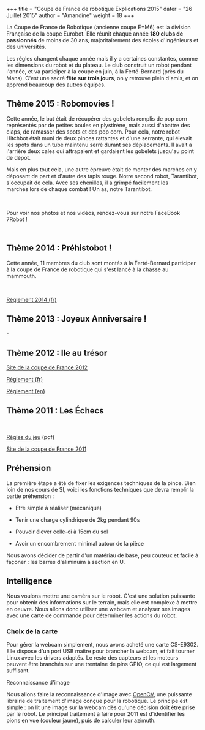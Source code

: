 +++
title = "Coupe de France de robotique Explications 2015"
dater = "26 Juillet 2015"
author = "Amandine"
weight = 18
+++

<p>
	La Coupe de France de Robotique (ancienne coupe E=M6) est la division Fran&ccedil;aise de la coupe Eurobot. Elle r&eacute;unit chaque ann&eacute;e <strong>180 clubs de passionn&eacute;s</strong> de moins de 30 ans, majoritairement des &eacute;coles d&#39;ing&eacute;nieurs et des universit&eacute;s.</p>
<p>
	Les r&egrave;gles changent chaque ann&eacute;e mais il y a certaines constantes, comme les dimensions du robot et du plateau. Le club construit un robot pendant l&#39;ann&eacute;e, et va participer &agrave; la coupe en juin, &agrave; la Fert&eacute;-Bernard (pr&egrave;s du Mans). C&#39;est une sacr&eacute; <strong>f&ecirc;te sur trois jours</strong>, on y retrouve plein d&#39;amis, et on apprend beaucoup des autres &eacute;quipes.</p>
<h2>
	Th&egrave;me 2015 : Robomovies !</h2>
<p>
	Cette ann&eacute;e, le but &eacute;tait de r&eacute;cup&eacute;rer des gobelets remplis de pop corn repr&eacute;sent&eacute;s par&nbsp;de petites boules en plystir&egrave;ne, mais aussi d&#39;abattre des claps, de ramasser des spots et des pop corn. Pour cela, notre robot Hitchbot &eacute;tait muni de deux pinces rattantes et d&#39;une serrante, qui &eacute;levait les spots dans un tube maintenu serr&eacute; durant ses d&eacute;placements. Il avait a l&#39;arri&egrave;re deux cales qui attrapaient et gardaient les gobelets jusqu&#39;au point de d&eacute;pot.</p>
<p>
	Mais en plus tout cela, une autre &eacute;preuve &eacute;tait de monter des marches en y d&eacute;posant de part et d&#39;autre des tapis rouge. Notre second robot, Tarantibot, s&#39;occupait de cela. Avec ses chenilles, il a grimp&eacute; facilement les marches&nbsp;lors de&nbsp;chaque combat ! Un as, notre Tarantibot.</p>
<p>
	&nbsp;</p>
<p>
	Pour voir nos photos et nos vid&eacute;os, rendez-vous sur notre FaceBook 7Robot !</p>
<h2>
	<br />
	Th&egrave;me 2014 : Pr&eacute;histobot !</h2>
<p>
	Cette ann&eacute;e, 11 membres du club sont mont&eacute;s &agrave; la Fert&eacute;-Bernard participer &agrave; la coupe de France de robotique qui s&#39;est lanc&eacute; &agrave; la chasse au mammouth.</p>
<p>
	&nbsp;</p>
<p>
	<a href="http://www.planete-sciences.org/robot/data/file/coupe/2014/Rules2014%20-%20Version%20finale%20-%20Eurobot.pdf" title="Réglement (fr)">R&eacute;glement 2014 (fr)</a></p>
<h2>
	Th&egrave;me 2013 : Joyeux Anniversaire !</h2>
<p>
	-</p>
<h2>
	Th&egrave;me 2012 : Ile au tr&eacute;sor</h2>
<p>
	<a href="http://www.planete-sciences.org/robot/index.php?section=pages&amp;pageid=108">Site de la coupe de France 2012</a></p>
<p>
	<a href="http://www.planete-sciences.org/robot/data/file/coupe/2012/E2012_Reglement_FR_final.pdf">R&eacute;glement (fr)</a></p>
<p>
	<a href="http://www.planete-sciences.org/robot/data/file/coupe/2012/E2012_Rules_EN_final.pdf">R&eacute;glement (en)</a></p>
<div>
	<h2>
		Th&egrave;me 2011 : Les &Eacute;checs</h2>
</div>
<p>
	&nbsp;</p>
<p>
	<a href="http://www.eurobot.org/commonfiles/docs/2011/E2011_Rules-EN.pdf">R&egrave;gles du jeu</a>&nbsp;(pdf)</p>
<p>
	<a href="http://www.planete-sciences.org/robot/index.php?section=pages&amp;pageid=101">Site de la coupe de France 2011</a></p>
<h2>
	Pr&eacute;hension</h2>
<p>
	La premi&egrave;re &eacute;tape a &eacute;t&eacute; de fixer les exigences techniques de la pince. Bien loin de nos cours de SI, voici les fonctions techniques que devra remplir la partie pr&eacute;hension :</p>
<ul>
	<li>
		<p>
			Etre simple &agrave; r&eacute;aliser (m&eacute;canique)</p>
	</li>
	<li>
		<p>
			Tenir une charge cylindrique de 2kg pendant 90s</p>
	</li>
	<li>
		<p>
			Pouvoir &eacute;lever celle-ci &agrave; 15cm du sol</p>
	</li>
	<li>
		<p>
			Avoir un encombrement minimal autour de la pi&egrave;ce</p>
	</li>
</ul>
<p>
	Nous avons d&eacute;cider de partir d&#39;un mat&eacute;riau de base, peu couteux et facile &agrave; fa&ccedil;oner : les barres d&#39;aliminuim &agrave; section en U.</p>
<h2>
	Intelligence</h2>
<p>
	Nous voulons mettre une cam&eacute;ra sur le robot. C&#39;est une solution puissante pour obtenir des informations sur le terrain, mais elle est complexe &agrave; mettre en oeuvre. Nous allons donc utiliser une webcam et analyser ses images avec une carte de commande pour d&eacute;terminer les actions du robot.</p>
<h3>
	Choix de la carte</h3>
<p>
	Pour g&eacute;rer la webcam simplement, nous avons achet&eacute; une carte CS-E9302. Elle dispose d&#39;un port USB ma&icirc;tre pour brancher la webcam, et fait tourner Linux avec les drivers adapt&eacute;s. Le reste des capteurs et les moteurs peuvent &ecirc;tre branch&eacute;s sur une trentaine de pins GPIO, ce qui est largement suffisant.</p>
<p>
	Reconnaissance d&#39;image</p>
<p>
	Nous allons faire la reconnaissance d&#39;image avec <a href="http://opencv.willowgarage.com/wiki/">OpenCV</a>, une puissante librairie de traitement d&#39;image con&ccedil;ue pour la robotique. Le principe est simple : on lit une image sur la webcam d&egrave;s qu&#39;une d&eacute;cision doit &ecirc;tre prise par le robot. Le principal traitement &agrave; faire pour 2011 est d&#39;identifier les pions en vue (couleur jaune), puis de calculer leur azimuth.</p>
